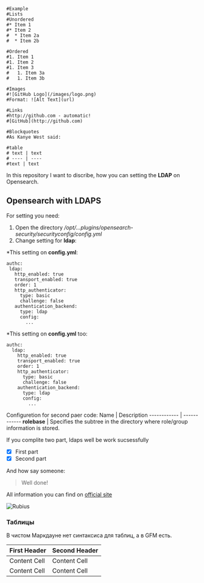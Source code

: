 ```
#Example
#Lists
#Unordered
#* Item 1
#* Item 2
#  * Item 2a
#  * Item 2b

#Ordered
#1. Item 1
#1. Item 2
#1. Item 3
#   1. Item 3a
#   1. Item 3b

#Images
#![GitHub Logo](/images/logo.png)
#Format: ![Alt Text](url)

#Links
#http://github.com - automatic!
#[GitHub](http://github.com)

#Blockquotes
#As Kanye West said:

#table
# text | text
# ---- | ----
#text | text
```


In this repository I want to discribe, how you can setting the **LDAP** on Opensearch.
## Opensearch with LDAPS
For setting you need:
1. Open the directory */opt/...plugins/opensearch-security/securityconfig/config.yml*
2. Change setting for **ldap**:

  *This setting on **config.yml**:
 ```
authc:
  ldap:
    http_enabled: true
    transport_enabled: true
    order: 1
    http_authenticator:
      type: basic
      challenge: false
    authentication_backend:
      type: ldap
      config:
        ...
```
  *This setting  on **config.yml** too:
```
authc:
  ldap:
    http_enabled: true
    transport_enabled: true
    order: 1
    http_authenticator:
      type: basic
      challenge: false
    authentication_backend:
      type: ldap
      config:
        ...
```

Configuretion for second paer code:
Name | Description
------------ | ------------
**rolebase** | Specifies the subtree in the directory where role/group information is stored.


If you complite two part, ldaps well be work sucsessfully
* [x] First part
* [x] Second part

And how say someone:
>Well done!

All information you can find on [official site](https://opensearch.org/docs/security-plugin/configuration/ldap/)

![Rubius](https://planyway.com/)

### Таблицы

В чистом Маркдауне нет синтаксиса для таблиц, а в GFM есть.

First Header  | Second Header
------------- | -------------
Content Cell  | Content Cell
Content Cell  | Content Cell
